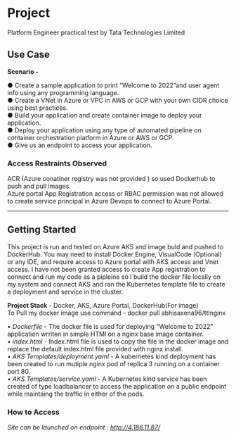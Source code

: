 # Project
Platform Engineer practical test by Tata Technologies Limited

## Use Case
**Scenario -**

● Create a sample application to print “Welcome to 2022”and user agent info using any
programming language. <br>
● Create a VNet in Azure or VPC in AWS or GCP with your own CIDR choice using best
practices. <br>
● Build your application and create container image to deploy your application. <br>
● Deploy your application using any type of automated pipeline on container orchestration
platform in Azure or AWS or GCP. <br>
● Give us an endpoint to access your application. <br>

### Access Restraints Observed 
ACR (Azure conatiner registry was not provided ) so used Dockerhub to push and pull images. <br>
Azure portal App Registration access or RBAC permission was not allowed to create service principal in Azure Devops to connect to Azure Portal. <br>

____________________________________________________________________________________________________________________________________________________________________
## Getting Started
This project is run and tested on Azure AKS and image buld and pushed to DockerHub. You may need to install Docker Engine, VisualCode (Optional) or any IDE, and require access to Azure portal with AKS access and Vnet access. 
I have not been granted access to create App registration to connect and run my code as a pipleine so I build the docker file locally on my system and connect AKS and ran the Kubernetes template file to create a deployment and service in the cluster.

**Project Stack** - Docker, AKS, Azure Portal, DockerHub(For image) <br>
To Pull my docker image use command - docker pull abhisaxena96/ttlnginx <br>
 
• *Dockerfile* - The docker file is used for deploying "Welcome to 2022" application wrriten in simple HTMl on a nginx base image container. <br>
• *index.html* - Index.html file is used to copy the file in the docker image and replace the default index.html file provided with nginx install. <br>
• *AKS Templates/deployment.yaml* - A kubernetes kind deployment has been created to run mutiple nginx pod of replica 3 running on a container port 80. <br>
• *AKS Templates/service.yaml* -  A Kubernetes kind service has been created of type loadbalancer to access the application on a public endpoint while maintaing the traffic in either of the pods. <br>

### How to Access 
*Site can be launched on endpoint : http://4.186.11.87/*



